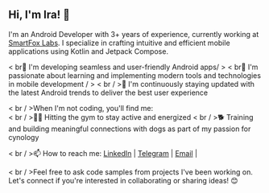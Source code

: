 ## Hi, I'm Ira! 👋

I'm an Android Developer with 3+ years of experience, currently working at [SmartFox Labs](https://play.google.com/store/apps/developer?id=SmartFox+Labs&hl=en). I specialize in crafting intuitive and efficient mobile applications using Kotlin and Jetpack Compose.  

< br🌟 I'm developing seamless and user-friendly Android apps/ >
< br🚀 I'm passionate about learning and implementing modern tools and technologies in mobile development / >
< br / >🌱 I'm continuously staying updated with the latest Android trends to deliver the best user experience

< br / >When I'm not coding, you'll find me:  
< br / >🏋️‍♀️ Hitting the gym to stay active and energized
< br / >🐕 Training and building meaningful connections with dogs as part of my passion for cynology

< br / >📫 How to reach me: [LinkedIn](https://www.linkedin.com/in/ira-kosenkova-1206b9232/) | [Telegram](https://web.telegram.org/k/#@ir_ock) | [Email](Lrinakos2002@gmail.com) |

< br / >Feel free to ask code samples from projects I've been working on. Let's connect if you're interested in collaborating or sharing ideas! 😊
<!--
**irockk/irockk** is a ✨ _special_ ✨ repository because its `README.md` (this file) appears on your GitHub profile.

Here are some ideas to get you started:

- 🔭 I’m currently working on ...
- 🌱 I’m currently learning ...
- 👯 I’m looking to collaborate on ...
- 🤔 I’m looking for help with ...
- 💬 Ask me about ...
- 📫 How to reach me: ...
- 😄 Pronouns: ...
- ⚡ Fun fact: ...
-->
